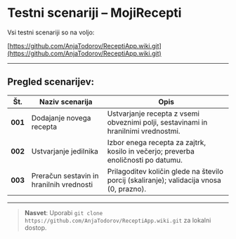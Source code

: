 # Testni scenariji – MojiRecepti

Vsi testni scenariji so na voljo:

[https://github.com/AnjaTodorov/ReceptiApp.wiki.git](https://github.com/AnjaTodorov/ReceptiApp.wiki.git)

---

## Pregled scenarijev:

| Št. | Naziv scenarija | Opis |
|-----|------------------|------|
| **001** | Dodajanje novega recepta | Ustvarjanje recepta z vsemi obveznimi polji, sestavinami in hranilnimi vrednostmi. |
| **002** | Ustvarjanje jedilnika | Izbor enega recepta za zajtrk, kosilo in večerjo; preverba enoličnosti po datumu. |
| **003** | Preračun sestavin in hranilnih vrednosti | Prilagoditev količin glede na število porcij (skaliranje); validacija vnosa (0, prazno). |

---

> **Nasvet**: Uporabi `git clone https://github.com/AnjaTodorov/ReceptiApp.wiki.git` za lokalni dostop.